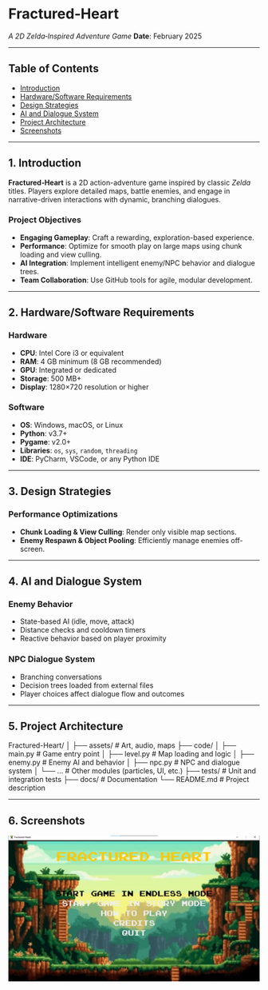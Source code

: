 #  Fractured‑Heart

*A 2D Zelda‑Inspired Adventure Game*
**Date**: February 2025

---

## Table of Contents

- [Introduction](#1-introduction)
- [Hardware/Software Requirements](#2-hardwaresoftware-requirements)
- [Design Strategies](#3-design-strategies)
- [AI and Dialogue System](#4-ai-and-dialogue-system)
- [Project Architecture](#5-project-architecture)
- [Screenshots](#8-screenshots)

---

## 1.  Introduction

**Fractured‑Heart** is a 2D action-adventure game inspired by classic *Zelda* titles. Players explore detailed maps, battle enemies, and engage in narrative-driven interactions with dynamic, branching dialogues.

###  Project Objectives

- **Engaging Gameplay**: Craft a rewarding, exploration-based experience.
- **Performance**: Optimize for smooth play on large maps using chunk loading and view culling.
- **AI Integration**: Implement intelligent enemy/NPC behavior and dialogue trees.
- **Team Collaboration**: Use GitHub tools for agile, modular development.

---

## 2.  Hardware/Software Requirements

###  Hardware

- **CPU**: Intel Core i3 or equivalent  
- **RAM**: 4 GB minimum (8 GB recommended)  
- **GPU**: Integrated or dedicated  
- **Storage**: 500 MB+  
- **Display**: 1280×720 resolution or higher

###  Software

- **OS**: Windows, macOS, or Linux
- **Python**: v3.7+
- **Pygame**: v2.0+
- **Libraries**: `os`, `sys`, `random`, `threading`  
- **IDE**: PyCharm, VSCode, or any Python IDE

---

## 3.  Design Strategies

###  Performance Optimizations

- **Chunk Loading & View Culling**: Render only visible map sections.
- **Enemy Respawn & Object Pooling**: Efficiently manage enemies off-screen.

---

## 4.  AI and Dialogue System

###  Enemy Behavior

- State-based AI (idle, move, attack)
- Distance checks and cooldown timers
- Reactive behavior based on player proximity

###  NPC Dialogue System

- Branching conversations
- Decision trees loaded from external files
- Player choices affect dialogue flow and outcomes

---

## 5.  Project Architecture
Fractured-Heart/
│
├── assets/ # Art, audio, maps
├── code/
│ ├── main.py # Game entry point
│ ├── level.py # Map loading and logic
│ ├── enemy.py # Enemy AI and behavior
│ ├── npc.py # NPC and dialogue system
│ └── ... # Other modules (particles, UI, etc.)
├── tests/ # Unit and integration tests
├── docs/ # Documentation
└── README.md # Project description

---

## 6. Screenshots 

![Main Menu](assets/screenshots/menu.png)


